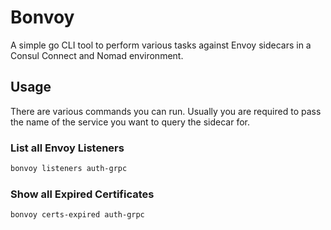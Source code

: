 # Bonvoy

A simple go CLI tool to perform various tasks against Envoy sidecars in a Consul
Connect and Nomad environment.

## Usage

There are various commands you can run. Usually you are required to pass the
name of the service you want to query the sidecar for.

### List all Envoy Listeners

```bash
bonvoy listeners auth-grpc
```

### Show all Expired Certificates

```bash
bonvoy certs-expired auth-grpc
```